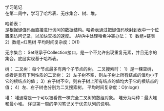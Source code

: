 学习笔记  
在第二周中，学习了哈希表、无序集合、树、堆。  
  
哈希表：  
是根据键值码而直接进行访问的数据结构。哈希表通过把键值码映射到表中一个位置来访问记录，以加快查找的速度。
JAVA中处理哈希冲突办法：
1）数组+链表
2）数组+红黑树
平均时间复杂度：O(1)

无序集合：
Set继承于Collection接口，是一个不允许出现重复元素，并且无序的集合。底层实现基于哈希表。

树：
二叉树：每个节点最多有两个子节点的树。
二叉搜索时：
1）是一棵空树，或者是具有下列性质的二叉树：
2）左子树不空，则左子树上所有结点的值均小于它的根结点的值；
3）右子树不空，则右子树上所有结点的值均大于它的根结点的值；
4）左、右子树也分别为二叉搜索树。
平均时间复杂度：O(nlogn)

堆：
堆通常是一个可以被看做一棵完全二叉树的数组对象。
堆分为两种：最大堆和最小堆。
详见第一周的学习笔记关于优先队列的说明。








 
 

